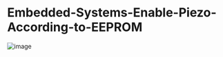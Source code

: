 #  Embedded-Systems-Enable-Piezo-According-to-EEPROM
 
 ![image](https://user-images.githubusercontent.com/79270344/173445358-f1cd625f-8a77-4127-be5d-207338195845.png)
